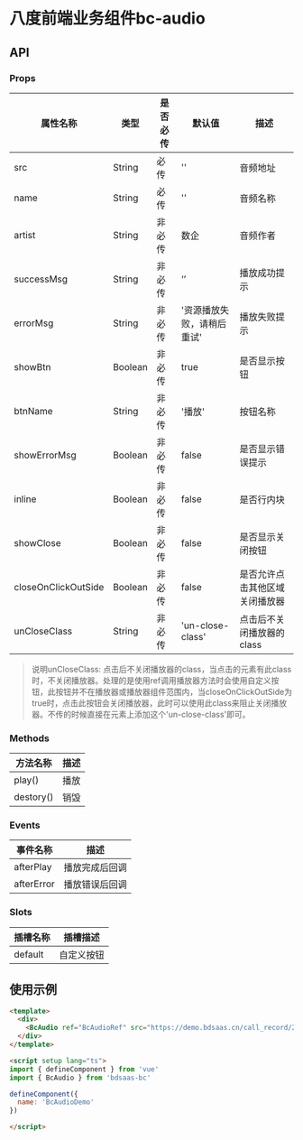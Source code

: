 # 八度前端业务组件bc-audio

## API

### Props

| 属性名称 | 类型 | 是否必传 | 默认值 | 描述 |
| --- | --- | --- | --- | --- |
| src | String | 必传 | '' | 音频地址 |
| name | String | 必传 | '' | 音频名称 |
| artist | String | 非必传 | 数企 | 音频作者 |
| successMsg | String | 非必传 | ‘’ | 播放成功提示 |
| errorMsg | String | 非必传 | '资源播放失败，请稍后重试' | 播放失败提示 |
| showBtn | Boolean | 非必传 | true | 是否显示按钮 |
| btnName | String | 非必传 | '播放' | 按钮名称 |
| showErrorMsg | Boolean | 非必传 | false | 是否显示错误提示 |
| inline  | Boolean | 非必传 | false | 是否行内块 |
| showClose | Boolean | 非必传 | false | 是否显示关闭按钮 |
| closeOnClickOutSide | Boolean | 非必传 | false | 是否允许点击其他区域关闭播放器 |
| unCloseClass | String | 非必传 | 'un-close-class' | 点击后不关闭播放器的class |

> 说明unCloseClass: 点击后不关闭播放器的class，当点击的元素有此class时，不关闭播放器。处理的是使用ref调用播放器方法时会使用自定义按钮，此按钮并不在播放器或播放器组件范围内，当closeOnClickOutSide为true时，点击此按钮会关闭播放器，此时可以使用此class来阻止关闭播放器。不传的时候直接在元素上添加这个'un-close-class'即可。

### Methods

| 方法名称 | 描述 |
| --- | --- |
| play() | 播放 |
| destory() | 销毁 |

### Events

| 事件名称 | 描述 |
| --- | --- |
| afterPlay | 播放完成后回调 |
| afterError | 播放错误后回调 |

### Slots

| 插槽名称 | 插槽描述 |
| --- | --- |
| default | 自定义按钮 |

## 使用示例

```html
<template>
  <div>
    <BcAudio ref="BcAudioRef" src="https://demo.bdsaas.cn/call_record/2023/07/06/1564/bf1b017f37d8495d8f824e57949d4fa8..wav" name="测试录音" />
  </div>
</template>

<script setup lang="ts">
import { defineComponent } from 'vue'
import { BcAudio } from 'bdsaas-bc'

defineComponent({
  name: 'BcAudioDemo'
})

</script>
```

<!-- ## 预览

<script setup lang="ts">

import { BcAudio } from 'bdsaas-bc'

</script>


<BcAudio ref="BcAudioRef" src="https://demo.bdsaas.cn/call_record/2023/07/06/1564/bf1b017f37d8495d8f824e57949d4fa8..wav" name="测试录音" /> -->
